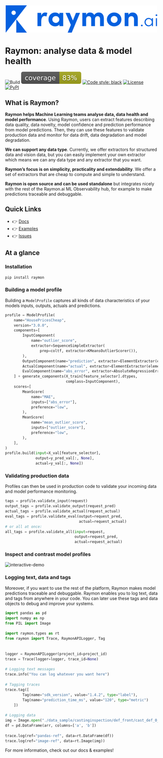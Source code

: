 <p align="center">
  <img width="500"  src="./docsrc/assets/logo-blue-ai.png">
</p>

# Raymon: analyse data & model health

![Build](https://github.com/raymon-ai/raymon/workflows/test-build-deploy/badge.svg)
![Coverage](https://raw.githubusercontent.com/raymon-ai/raymon/master/coverage.svg)
[![Code style: black](https://img.shields.io/badge/code%20style-black-000000.svg)](https://github.com/psf/black)
<a href="https://github.com/raymon-ai/raymon/blob/master/LICENSE.md"><img alt="License" src="https://img.shields.io/github/license/raymon-ai/raymon"></a>
<a href="https://pypi.org/project/raymon/"><img alt="PyPI" src="https://img.shields.io/pypi/v/raymon"></a>
</p>

## What is Raymon?
**Raymon helps Machine Learning teams analyse data, data health and model performance**. Using Raymon, users can extract features describing data quality, data novelty, model confidence and prediction performance from model predictions. Then, they can use these features to validate production data and monitor for data drift, data degradation and model degradation. 

**We can support any data type**. Currently, we offer extractors for structured data and vision data, but you can easily implement your own extractor which means we can any data type and any extractor that you want. 

**Raymon’s focus is on simplicity, practicality and extendability**. We offer a set of extractors that are cheap to compute and simple to understand. 

**Raymon is open source and can be used standalone** but integrates nicely with the rest of the Raymon.ai ML Observability hub, for example to make predictions traceable and debuggable.

## Quick Links
- :point_right: [Docs](https://docs.raymon.ai)
- :point_right: [Examples](./examples)
- :point_right: [Issues](https://github.com/raymon-ai/raymon/issues)


## At a glance

### Installation

```bash
pip install raymon
```
### Building a model profile
Building a `ModelProfile` captures all kinds of data characteristics of your models inputs, outputs, actuals and predictions.

```python
profile = ModelProfile(
    name="HousePricesCheap",
    version="3.0.0",
    components=[
        InputComponent(
            name="outlier_score",
            extractor=SequenceSimpleExtractor(
                prep=coltf, extractor=KMeansOutlierScorer()),
        ),
        OutputComponent(name="prediction", extractor=ElementExtractor(element=0)),
        ActualComponent(name="actual", extractor=ElementExtractor(element=0)),
        EvalComponent(name="abs_error", extractor=AbsoluteRegressionError()),
    ] + generate_components(X_train[feature_selector].dtypes, 
                            complass=InputComponent),
    scores=[
        MeanScore(
            name="MAE",
            inputs=["abs_error"],
            preference="low",
        ),
        MeanScore(
            name="mean_outlier_score",
            inputs=["outlier_score"],
            preference="low",
        ),
    ],
)
profile.build(input=X_val[feature_selector], 
              output=y_pred_val[:, None], 
              actual=y_val[:, None])
```
### Validating production data
Profiles can then be used in production code to validate your incoming data and model performance monitoring.

```python
tags = profile.validate_input(request)
output_tags = profile.validate_output(request_pred)
actual_tags = profile.validate_actual(request_actual)
eval_tags = profile.validate_eval(output=request_pred, 
                                  actual=request_actual)
# or all at once:
all_tags = profile.validate_all(input=request, 
                                output=request_pred, 
                                actual=request_actual)
```

### Inspect and contrast model profiles
![interactive-demo](https://user-images.githubusercontent.com/7951058/132948529-9e2b0a42-5a0d-42a2-83db-92558c32e3d5.gif)





### Logging text, data and tags

Moreover, if you want to use the rest of the platform, Raymon makes model predictions traceable and debuggable. Raymon enables you to log text, data and tags from anywhere in your code. You can later use these tags and data objects to debug and improve your systems.

```python
import pandas as pd
import numpy as np
from PIL import Image

import raymon.types as rt
from raymon import Trace, RaymonAPILogger, Tag


logger = RaymonAPILogger(project_id=project_id)
trace = Trace(logger=logger, trace_id=None)

# Logging text messages
trace.info("You can log whatever you want here")

# Tagging traces
trace.tag([
        Tag(name="sdk_version", value="1.4.2", type="label"),
        Tag(name="prediction_time_ms", value="120", type="metric")
    ])

# Logging data
img = Image.open("./data_sample/castinginspection/def_front/cast_def_0_0.jpeg")
df = pd.DataFrame(arr, columns=['a', 'b'])

trace.log(ref="pandas-ref", data=rt.DataFrame(df))
trace.log(ref="image-ref", data=rt.Image(img))

```

For more information, check out our docs & examples!

